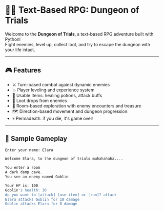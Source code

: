 # 🧙‍♂️ Text-Based RPG: Dungeon of Trials

Welcome to the **Dungeon of Trials**, a text-based RPG adventure built with Python!  
Fight enemies, level up, collect loot, and try to escape the dungeon with your life intact.

---

## 🎮 Features

- ⚔️ Turn-based combat against dynamic enemies  
- 💥 Player leveling and experience system  
- 🧪 Usable items: healing potions, attack buffs  
- 🏹 Loot drops from enemies  
- 🚪 Room-based exploration with enemy encounters and treasure  
- 🗺️ Direction-based movement and dungeon progression  
- 💀 Permadeath: if you die, it's game over!

---

## 📸 Sample Gameplay

```bash
Enter your name: Elara

Welcome Elara, to the dungeon of trials muhahahaha....

You enter a room
A dark damp cave.
You see an enemy named Goblin

Your HP is: 100
Goblin's health: 30
do you want to [attack] [use item] or [run]? attack
Elara attacks Goblin for 10 damage
Goblin attacks Elara for 8 damage
